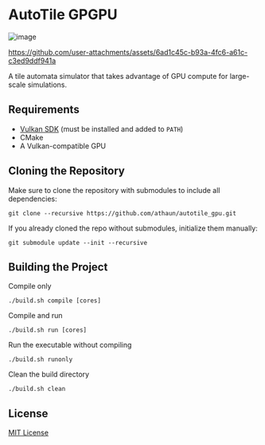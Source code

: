 # AutoTile GPGPU  

![image](https://github.com/user-attachments/assets/b0e0aa8c-6ed4-47a0-bb2f-86424ffe678f)


https://github.com/user-attachments/assets/6ad1c45c-b93a-4fc6-a61c-c3ed9ddf941a



A tile automata simulator that takes advantage of GPU compute for large-scale simulations.  

## Requirements  

- [Vulkan SDK](https://vulkan.lunarg.com/sdk/home#linux) (must be installed and added to `PATH`)  
- CMake  
- A Vulkan-compatible GPU  

## Cloning the Repository  

Make sure to clone the repository with submodules to include all dependencies:  

```
git clone --recursive https://github.com/athaun/autotile_gpu.git
```

If you already cloned the repo without submodules, initialize them manually:  

```
git submodule update --init --recursive
```

## Building the Project  

Compile only
 ```
./build.sh compile [cores]
```

Compile and run
```
./build.sh run [cores]
```

Run the executable without compiling
```
./build.sh runonly
```

Clean the build directory
```
./build.sh clean
```

## License  
[MIT License](LICENSE)  
